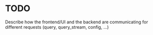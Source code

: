 # TODO

Describe how the frontend/UI and the backend are communicating for different requests (query, query_stream, config, ...)